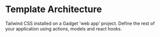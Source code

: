 # Template Architecture
Tailwind CSS installed on a Gadget 'web app' project. Define the rest of your application using actions, models and react hooks.